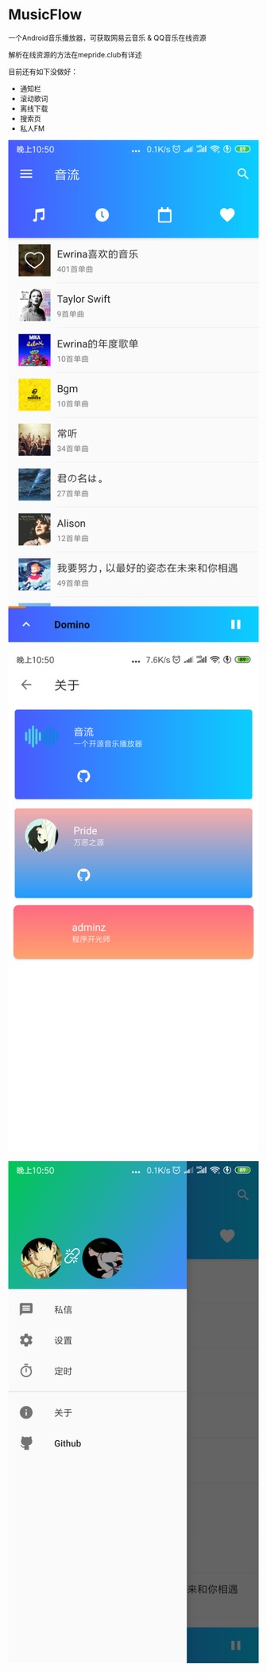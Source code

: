 # MusicFlow
一个Android音乐播放器，可获取网易云音乐 & QQ音乐在线资源

解析在线资源的方法在mepride.club有详述

目前还有如下没做好：

- 通知栏
- 滚动歌词
- 离线下载
- 搜索页
- 私人FM

![pic1](image\Screenshot_2019-02-17-22-50-35-009_com.mepride.mu.png)

![pic1](image\Screenshot_2019-02-17-22-50-41-897_com.mepride.mu.png)

![pic1](image\Screenshot_2019-02-17-22-50-53-646_com.mepride.mu.png)